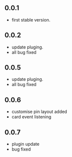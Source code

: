 ## 0.0.1
* first stable version.

## 0.0.2
* update pluging.
* all bug fixed

## 0.0.5
* update pluging.
* all bug fixed

## 0.0.6
* customise pin layout added
* card event listening

## 0.0.7
* plugin update
* bug fixed



